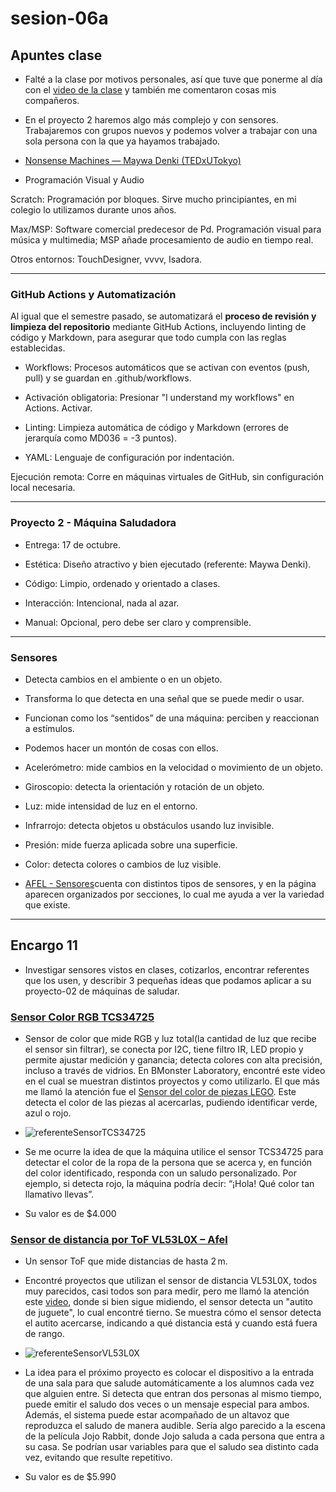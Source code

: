 # sesion-06a

## Apuntes clase

- Falté a la clase por motivos personales, así que tuve que ponerme al día con el [video de la clase](https://www.dropbox.com/scl/fo/ehsibpioii91n7ggaj546/AO7BLMgKRYHgKI4czkODTwQ/original?dl=0&preview=sesion-06a-video-00.mp4&rlkey=kndd4mq9pdfghmp3btp2bk9pp&subfolder_nav_tracking=1) y también me comentaron cosas mis compañeros.

- En el proyecto 2 haremos algo más complejo y con sensores. Trabajaremos con grupos nuevos y podemos volver a trabajar con una sola persona con la que ya hayamos trabajado.

- [Nonsense Machines — Maywa Denki (TEDxUTokyo)](https://www.youtube.com/watch?v=jKPBD3HHU4g)

- Programación Visual y Audio

Scratch: Programación por bloques. Sirve mucho principiantes, en mi colegio lo utilizamos durante unos años.

Max/MSP: Software comercial predecesor de Pd. Programación visual para música y multimedia; MSP añade procesamiento de audio en tiempo real.

Otros entornos: TouchDesigner, vvvv, Isadora.

-----

### GitHub Actions y Automatización

Al igual que el semestre pasado, se automatizará el **proceso de revisión y limpieza del repositorio** mediante GitHub Actions, incluyendo linting de código y Markdown, para asegurar que todo cumpla con las reglas establecidas.

- Workflows: Procesos automáticos que se activan con eventos (push, pull) y se guardan en .github/workflows.

- Activación obligatoria: Presionar "I understand my workflows" en Actions. Activar.

- Linting: Limpieza automática de código y Markdown (errores de jerarquía como MD036 = -3 puntos).

- YAML: Lenguaje de configuración por indentación.

Ejecución remota: Corre en máquinas virtuales de GitHub, sin configuración local necesaria.

-----

### Proyecto 2 - Máquina Saludadora

- Entrega: 17 de octubre.

- Estética: Diseño atractivo y bien ejecutado (referente: Maywa Denki).

- Código: Limpio, ordenado y orientado a clases.

- Interacción: Intencional, nada al azar.

- Manual: Opcional, pero debe ser claro y comprensible.

-----

### Sensores 

- Detecta cambios en el ambiente o en un objeto.

- Transforma lo que detecta en una señal que se puede medir o usar.

- Funcionan como los “sentidos” de una máquina: perciben y reaccionan a estímulos.

- Podemos hacer un montón de cosas con ellos. 
  
- Acelerómetro: mide cambios en la velocidad o movimiento de un objeto.
  
- Giroscopio: detecta la orientación y rotación de un objeto.

- Luz: mide intensidad de luz en el entorno.

- Infrarrojo: detecta objetos u obstáculos usando luz invisible.

- Presión: mide fuerza aplicada sobre una superficie.

- Color: detecta colores o cambios de luz visible.

- [AFEL - Sensores](https://afel.cl)cuenta con distintos tipos de sensores, y en la página aparecen organizados por secciones, lo cual me ayuda a ver la variedad que existe.

-----

## Encargo 11

- Investigar sensores vistos en clases, cotizarlos, encontrar referentes que los usen, y describir 3 pequeñas ideas que podamos aplicar a su proyecto-02 de máquinas de saludar.

### [Sensor Color RGB TCS34725](https://afel.cl/products/sensor-color-rgb-tcs34725)

- Sensor de color que mide RGB y luz total(la cantidad de luz que recibe el sensor sin filtrar), se conecta por I2C, tiene filtro IR, LED propio y permite ajustar medición y ganancia; detecta colores con alta precisión, incluso a través de vidrios. En BMonster Laboratory, encontré este video en el cual se muestran distintos proyectos y como utilizarlo. El que más me llamó la atención fue el [Sensor del color de piezas LEGO](https://www.youtube.com/watch?v=Ey5UhCxlxi). Este detecta el color de las piezas al acercarlas, pudiendo identificar verde, azul o rojo.

- ![referenteSensorTCS34725](./imagenes/sensorlego.png)
  
- Se me ocurre la idea de que la máquina utilice el sensor TCS34725 para detectar el color de la ropa de la persona que se acerca y, en función del color identificado, responda con un saludo personalizado. Por ejemplo, si detecta rojo, la máquina podría decir: “¡Hola! Qué color tan llamativo llevas”.
  
- Su valor es de $4.000

### [Sensor de distancia por ToF VL53L0X – Afel](https://afel.cl/products/sensor-de-distancia-por-tof-vl53l0x)

- Un sensor ToF que mide distancias de hasta 2 m.
  
- Encontré proyectos que utilizan el sensor de distancia VL53L0X, todos muy parecidos, casi todos son para medir, pero me llamó la atención este [video](https://www.youtube.com/shorts/B3Dj2yVEdvg), donde si bien sigue midiendo, el sensor detecta un "autito de juguete", lo cual encontré tierno. Se muestra cómo el sensor detecta el autito acercarse, indicando a qué distancia está y cuando está fuera de rango.

- ![referenteSensorVL53L0X](./imagenes/autito.png)

- La idea para el próximo proyecto es colocar el dispositivo a la entrada de una sala para que salude automáticamente a los alumnos cada vez que alguien entre. Si detecta que entran dos personas al mismo tiempo, puede emitir el saludo dos veces o un mensaje especial para ambos. Además, el sistema puede estar acompañado de un altavoz que reproduzca el saludo de manera audible. Sería algo parecido a la escena de la película Jojo Rabbit, donde Jojo saluda a cada persona que entra a su casa. Se podrían usar variables para que el saludo sea distinto cada vez, evitando que resulte repetitivo.

- Su valor es de $5.990
